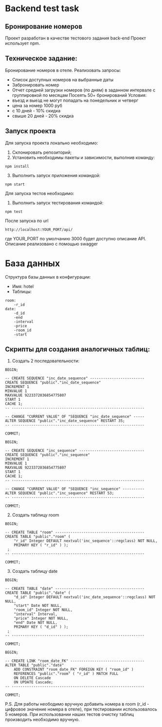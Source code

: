 # Backend test task
## Бронирование номеров

Проект разработан в качестве тестового задания back-end
Проект использует npm.
## Техническое задание:
Бронирование номеров в отеле. Реализовать запросы:
* Список доступных номеров на выбранные даты
* Забронировать номер
* Отчет средней загрузки номеров (по дням) в заданном интервале с группировкой по месяцам
Посеять 50+ бронирований
Условия:
* въезд и выезд не могут попадать на понедельник и четверг
* цена за номер 1000 руб
* с 10 дней - 10% скидка
* свыше 20 дней - 20% скидка

## Запуск проекта 
Для запуска проекта локально необходимо: 
1. Склонировать репозиторий;
2. Установить необходимы пакеты и зависимости, выполнив команду: 
```
npm install
```
3. Выполнить запуск приложения командой: 
```
npm start
```

Для запуска тестов необходимо: 
1. Выполнить запуск тестирования командой: 
```
npm test
```

После запуска по url
```
http://localhost:YOUR_PORT/api/
```
где YOUR_PORT по умолчанию 3000 будет доступно описание API.
Описание реализовано с помощью swagger

# База данных

Структура базы данных в конфигурации:
* Имя: 
hotel
* Таблицы:
```
room:
    -r_id
date:
    -d_id
    -end
    -interval
    -price
    -room_id
    -start
```

## Скрипты для создания аналогичных таблиц:

1. Создать 2 последовательности:
```
BEGIN;

-- CREATE SEQUENCE "inc_date_sequence" -------------------------
CREATE SEQUENCE "public"."inc_date_sequence"
INCREMENT 1
MINVALUE 1
MAXVALUE 9223372036854775807
START 1
CACHE 1;
-- -------------------------------------------------------------

-- CHANGE "CURRENT VALUE" OF "SEQUENCE "inc_date_sequence" -----
ALTER SEQUENCE "public"."inc_date_sequence" RESTART 35;
-- -------------------------------------------------------------

COMMIT;

BEGIN;

-- CREATE SEQUENCE "inc_sequence" ------------------------------
CREATE SEQUENCE "public"."inc_sequence"
INCREMENT 1
MINVALUE 1
MAXVALUE 9223372036854775807
START 1
CACHE 1;
-- -------------------------------------------------------------

-- CHANGE "CURRENT VALUE" OF "SEQUENCE "inc_sequence" ----------
ALTER SEQUENCE "public"."inc_sequence" RESTART 53;
-- -------------------------------------------------------------

COMMIT;
```

2. Создать таблицу room
```
BEGIN;

-- CREATE TABLE "room" -----------------------------------------
CREATE TABLE "public"."room" ( 
	"r_id" Integer DEFAULT nextval('inc_sequence'::regclass) NOT NULL,
	PRIMARY KEY ( "r_id" ) );
 ;
-- -------------------------------------------------------------

COMMIT;
```

3. Создать таблицу date
```
BEGIN;

-- CREATE TABLE "date" -----------------------------------------
CREATE TABLE "public"."date" ( 
	"d_id" Integer DEFAULT nextval('inc_date_sequence'::regclass) NOT NULL,
	"start" Date NOT NULL,
	"room_id" Integer NOT NULL,
	"interval" Interval,
	"price" Integer NOT NULL,
	"end" Date NOT NULL,
	PRIMARY KEY ( "d_id" ) );
 ;
-- -------------------------------------------------------------

COMMIT;

BEGIN;

-- CREATE LINK "room_date_FK" ----------------------------------
ALTER TABLE "public"."date"
	ADD CONSTRAINT "room_date_FK" FOREIGN KEY ( "room_id" )
	REFERENCES "public"."room" ( "r_id" ) MATCH FULL
	ON DELETE Cascade
	ON UPDATE Cascade;
-- -------------------------------------------------------------

COMMIT;
```

P.S. Для работы неободимо вручную добавить номера в room (r_id - цифровое значение номера в отеле), при тестировании использовалось 5 номеров. При использовании наших тестов очистку таблиц производить необходимо вручную.
